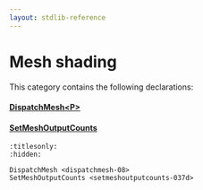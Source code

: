 ```yaml
---
layout: stdlib-reference
---
```

# Mesh shading

This category contains the following declarations:

#### [DispatchMesh\<P\>](dispatchmesh-08.html)

#### [SetMeshOutputCounts](setmeshoutputcounts-037d.html)


```{toctree}
:titlesonly:
:hidden:

DispatchMesh <dispatchmesh-08>
SetMeshOutputCounts <setmeshoutputcounts-037d>
```
